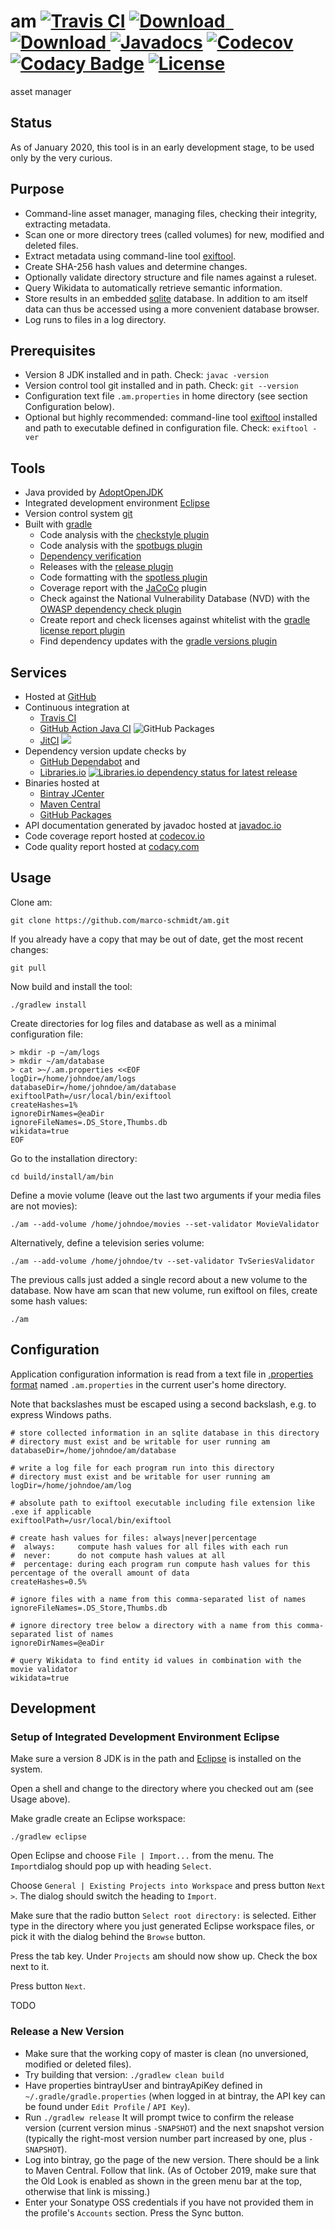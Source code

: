 # am [![Travis CI](https://travis-ci.org/marco-schmidt/am.svg?branch=master)](https://travis-ci.org/marco-schmidt/am) [ ![Download](https://api.bintray.com/packages/marco-schmidt/am/maven/images/download.svg) ](https://bintray.com/marco-schmidt/am/maven/) [ ![Download](https://maven-badges.herokuapp.com/maven-central/com.github.marco-schmidt/am/badge.svg) ](https://repo1.maven.org/maven2/com/github/marco-schmidt/am/) [![Javadocs](https://javadoc.io/badge/com.github.marco-schmidt/am.svg)](https://javadoc.io/doc/com.github.marco-schmidt/am) [![Codecov](https://codecov.io/gh/marco-schmidt/am/branch/master/graphs/badge.svg?branch=master)](https://codecov.io/gh/marco-schmidt/am) [![Codacy Badge](https://api.codacy.com/project/badge/Grade/164fe26f43f7402792bd043fe712d703)](https://www.codacy.com/manual/marco-schmidt/am?utm_source=github.com&amp;utm_medium=referral&amp;utm_content=marco-schmidt/am&amp;utm_campaign=Badge_Grade) [![License](https://img.shields.io/badge/License-Apache%202.0-blue.svg)](https://opensource.org/licenses/Apache-2.0)
asset manager

## Status
As of January 2020, this tool is in an early development stage, to be used only by the very curious.

## Purpose
* Command-line asset manager, managing files, checking their integrity, extracting metadata.
* Scan one or more directory trees (called volumes) for new, modified and deleted files.
* Extract metadata using command-line tool [exiftool](https://www.sno.phy.queensu.ca/~phil/exiftool/).
* Create SHA-256 hash values and determine changes.
* Optionally validate directory structure and file names against a ruleset.
* Query Wikidata to automatically retrieve semantic information. 
* Store results in an embedded [sqlite](https://www.sqlite.org/fileformat2.html) database. In addition to am itself data can thus be accessed using a more convenient database browser.
* Log runs to files in a log directory.

## Prerequisites
* Version 8 JDK installed and in path. Check: ``javac -version``
* Version control tool git installed and in path. Check: ``git --version``
* Configuration text file ``.am.properties`` in home directory (see section Configuration below).
* Optional but highly recommended: command-line tool [exiftool](https://www.sno.phy.queensu.ca/~phil/exiftool/) installed and  path to executable defined in configuration file. Check: ``exiftool -ver``

## Tools
* Java provided by [AdoptOpenJDK](https://adoptopenjdk.net/)
* Integrated development environment [Eclipse](https://www.eclipse.org/)
* Version control system [git](https://git-scm.com)
* Built with [gradle](https://gradle.org/)
  * Code analysis with the [checkstyle plugin](https://docs.gradle.org/current/userguide/checkstyle_plugin.html)
  * Code analysis with the [spotbugs plugin](https://spotbugs.readthedocs.io/en/stable/introduction.html)
  * [Dependency verification](https://docs.gradle.org/6.2-rc-3/userguide/dependency_verification.html)
  * Releases with the [release plugin](https://github.com/researchgate/gradle-release)
  * Code formatting with the [spotless plugin](https://github.com/diffplug/spotless)
  * Coverage report with the [JaCoCo](https://www.eclemma.org/jacoco/) plugin
  * Check against the National Vulnerability Database (NVD) with the [OWASP dependency check plugin](https://github.com/jeremylong/dependency-check-gradle)
  * Create report and check licenses against whitelist with the [gradle license report plugin](https://github.com/jk1/Gradle-License-Report)
  * Find dependency updates with the [gradle versions plugin](https://plugins.gradle.org/plugin/com.github.ben-manes.versions)

## Services
* Hosted at [GitHub](https://github.com/)
* Continuous integration at
  * [Travis CI](https://travis-ci.org/marco-schmidt/am)
  * [GitHub Action Java CI](https://github.com/marco-schmidt/am/actions?query=workflow%3A%22Java+CI%22) ![GitHub Packages](https://github.com/marco-schmidt/am/workflows/Java%20CI/badge.svg)
  * [JitCI](https://jitci.com/gh/marco-schmidt/am) [![](https://jitci.com/gh/marco-schmidt/am/svg)](https://jitci.com/gh/marco-schmidt/am)
* Dependency version update checks by
  * [GitHub Dependabot](https://github.com/marketplace/dependabot-preview) and
  * [Libraries.io](https://libraries.io/github/marco-schmidt/am) [![Libraries.io dependency status for latest release](https://img.shields.io/librariesio/release/github/marco-schmidt/am)](https://libraries.io/github/marco-schmidt/am)
* Binaries hosted at
  * [Bintray JCenter](https://jcenter.bintray.com/com/github/marco-schmidt/am/)
  * [Maven Central](https://repo.maven.apache.org/maven2/com/github/marco-schmidt/am/)
  * [GitHub Packages](https://github.com/marco-schmidt/am/packages/57499)
* API documentation generated by javadoc hosted at [javadoc.io](https://javadoc.io/doc/com.github.marco-schmidt/am/)
* Code coverage report hosted at [codecov.io](https://codecov.io/gh/marco-schmidt/am)
* Code quality report hosted at [codacy.com](https://app.codacy.com/manual/marco-schmidt/am/dashboard)

## Usage
Clone am:
```
git clone https://github.com/marco-schmidt/am.git
```
If you already have a copy that may be out of date, get the most recent changes:
```
git pull
```

Now build and install the tool:
```
./gradlew install
```

Create directories for log files and database as well as a minimal configuration file:
```
> mkdir -p ~/am/logs
> mkdir ~/am/database
> cat >~/.am.properties <<EOF
logDir=/home/johndoe/am/logs
databaseDir=/home/johndoe/am/database
exiftoolPath=/usr/local/bin/exiftool
createHashes=1%
ignoreDirNames=@eaDir
ignoreFileNames=.DS_Store,Thumbs.db
wikidata=true
EOF
```

Go to the installation directory:
```
cd build/install/am/bin
```

Define a movie volume (leave out the last two arguments if your media files are not movies):
```
./am --add-volume /home/johndoe/movies --set-validator MovieValidator
```

Alternatively, define a television series volume:
```
./am --add-volume /home/johndoe/tv --set-validator TvSeriesValidator
```

The previous calls just added a single record about a new volume to the database. Now have am scan that new volume, run exiftool on files, create some hash values:
```
./am
```

## Configuration
Application configuration information is read from a text file in [.properties format](https://en.wikipedia.org/wiki/.properties) named ``.am.properties`` in the current user's home directory.

Note that backslashes must be escaped using a second backslash, e.g. to express Windows paths.

```.properties
# store collected information in an sqlite database in this directory
# directory must exist and be writable for user running am
databaseDir=/home/johndoe/am/database

# write a log file for each program run into this directory
# directory must exist and be writable for user running am
logDir=/home/johndoe/am/log

# absolute path to exiftool executable including file extension like .exe if applicable
exiftoolPath=/usr/local/bin/exiftool

# create hash values for files: always|never|percentage
#  always:     compute hash values for all files with each run
#  never:      do not compute hash values at all
#  percentage: during each program run compute hash values for this percentage of the overall amount of data
createHashes=0.5%

# ignore files with a name from this comma-separated list of names
ignoreFileNames=.DS_Store,Thumbs.db

# ignore directory tree below a directory with a name from this comma-separated list of names
ignoreDirNames=@eaDir

# query Wikidata to find entity id values in combination with the movie validator
wikidata=true
```

## Development

### Setup of Integrated Development Environment Eclipse

Make sure a version 8 JDK is in the path and [Eclipse](https://www.eclipse.org/downloads/) is installed on the system.

Open a shell and change to the directory where you checked out am (see Usage above).

Make gradle create an Eclipse workspace:
```
./gradlew eclipse
```

Open Eclipse and choose ``File | Import...`` from the menu. The ``Import``dialog should pop up with heading ``Select``.

Choose ``General | Existing Projects into Workspace`` and press button ``Next >``. The dialog should switch  the heading to ``Import``.

Make sure that the radio button ``Select root directory:`` is selected. Either type in the directory where you just generated Eclipse workspace files, or pick it with the dialog behind the ``Browse`` button.

Press the tab key. Under ``Projects`` am should now show up. Check the box next to it.

Press button ``Next``.

TODO

### Release a New Version

* Make sure that the working copy of master is clean (no unversioned, modified or deleted files).
* Try building that version: ``./gradlew clean build``
* Have properties bintrayUser and bintrayApiKey defined in ``~/.gradle/gradle.properties`` (when logged in at bintray, the API key can be found under ``Edit Profile`` / ``API Key``).
* Run ``./gradlew release`` It will prompt twice to confirm the release version (current version minus ``-SNAPSHOT``) and the next snapshot version (typically the right-most version number part increased by one, plus ``-SNAPSHOT``).
* Log into bintray, go the page of the new version. There should be a link to Maven Central. Follow that link. (As of October 2019, make sure that the Old Look is enabled as shown in the green menu bar at the top, otherwise that link is missing.)
* Enter your Sonatype OSS credentials if you have not provided them in the profile's ``Accounts`` section. Press the Sync button.
